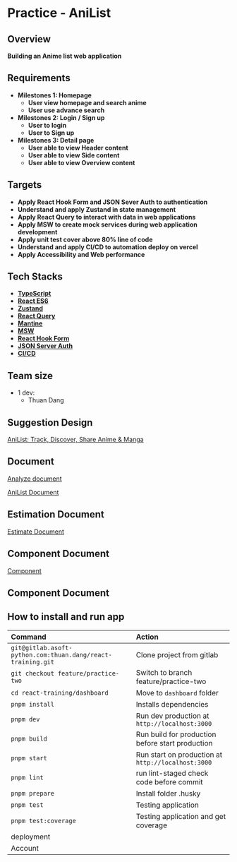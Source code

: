 # Practice - AniList

## **Overview**

**Building an Anime list web application**

## **Requirements**

- **Milestones 1: Homepage**
    - **User view homepage and search anime**
    - **User use advance search**
- **Milestones 2: Login / Sign up**
    - **User to login**
    - **User to Sign up**
- **Milestones 3: Detail page**
    - **User able to view Header content**
    - **User able to view Side content**
    - **User able to view Overview content**

## **Targets**

- **Apply React Hook Form and JSON Sever Auth to authentication**
- **Understand and apply Zustand in state management**
- **Apply React Query to interact with data in web applications**
- **Apply MSW to create mock services during web application development**
- **Apply unit test cover above 80% line of code**
- **Understand and apply CI/CD to automation deploy on vercel**
- **Apply Accessibility and Web performance**

## **Tech Stacks**

- **[TypeScript](https://www.typescriptlang.org/)**
- **[React ES6](https://react.dev/)**
- **[Zustand](https://docs.pmnd.rs/zustand/getting-started/introduction)**
- **[React Query](https://tanstack.com/query/v3/docs/react/overview)**
- **[Mantine](https://mantine.dev/getting-started/)**
- **[MSW](https://mswjs.io/)**
- **[React Hook Form](https://react-hook-form.com/)**
- **[JSON Server Auth](https://github.com/jeremyben/json-server-auth)**
- ************[CI/CD](https://resources.github.com/ci-cd/)************

## **Team size**

- 1 dev:
    - Thuan Dang

## ****Suggestion Design****

[AniList: Track, Discover, Share Anime & Manga](https://anilist.co/)

## **Document**

[Analyze document](https://www.notion.so/Analyze-document-bf98200680314209bd131509598b1001?pvs=21)

[AniList Document](https://www.notion.so/AniList-Document-81f26de44a8341b98352cd398fc00aaa?pvs=21)

## **Estimation Document**

[Estimate Document](https://www.notion.so/Estimate-Document-5883057374e14251ba360414771fe442?pvs=21)

## **Component Document**

[Component](https://www.notion.so/Component-02514a9344234ffeb60326a0f7cf35b9?pvs=21)

## **Component Document**

## **How to install and run app**

| Command                                                     | Action                                               |
| :---------------------------------------------------------- | :--------------------------------------------------- |
| `git@gitlab.asoft-python.com:thuan.dang/react-training.git` | Clone project from gitlab                            |
| `git checkout feature/practice-two`                         | Switch to branch feature/practice-two                |
| `cd react-training/dashboard`                               | Move to `dashboard` folder                           |
| `pnpm install`                                              | Installs dependencies                                |
| `pnpm dev`                                                  | Run dev production at `http://localhost:3000`        |
| `pnpm build`                                                | Run build for production before start production     |
| `pnpm start`                                                | Run start on production at `http://localhost:3000`   |
| `pnpm lint`                                                 | run lint-staged check code before commit             |
| `pnpm prepare`                                              | Install folder .husky                                |
| `pnpm test`                                                 | Testing application                                  |
| `pnpm test:coverage`                                        | Testing application and get coverage                 |
| deployment                                                  | 
| Account                                                     |              